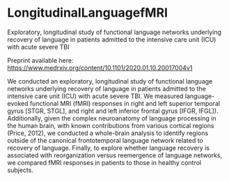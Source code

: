 # LongitudinalLanguagefMRI
Exploratory, longitudinal study of functional language networks underlying recovery of language in patients admitted to the intensive care unit (ICU) with acute severe TBI

Preprint available here: https://www.medrxiv.org/content/10.1101/2020.01.10.20017004v1

We conducted an exploratory, longitudinal study of functional language networks underlying recovery of language in patients admitted to the intensive care unit (ICU) with acute severe TBI.  We measured language-evoked functional MRI (fMRI) responses in right and left superior temporal gyrus [STGR, STGL], and right and left inferior frontal gyrus [IFGR, IFGL]).  Additionally, given the complex neuroanatomy of language processing in the human brain, with known contributions from various cortical regions (Price, 2012), we conducted a whole-brain analysis to identify regions outside of the canonical frontotemporal language network related to recovery of language.  Finally, to explore whether language recovery is associated with reorganization versus reemergence of language networks, we compared fMRI responses in patients to those in healthy control subjects.

